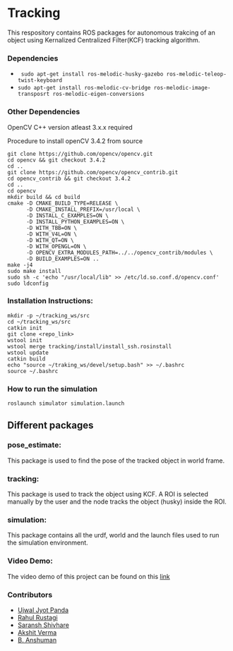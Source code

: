 # Tracking

This respository contains ROS packages for autonomous trakcing of an object using Kernalized Centralized Filter(KCF) tracking algorithm.

### Dependencies

* ``` sudo apt-get install ros-melodic-husky-gazebo ros-melodic-teleop-twist-keyboard``` 
* ``` sudo apt-get install ros-melodic-cv-bridge ros-melodic-image-transposrt ros-melodic-eigen-conversions ``` 

### Other Dependencies

OpenCV C++ version atleast 3.x.x required

Procedure to install openCV 3.4.2 from source

```
git clone https://github.com/opencv/opencv.git
cd opencv && git checkout 3.4.2
cd ..
git clone https://github.com/opencv/opencv_contrib.git
cd opencv_contrib && git checkout 3.4.2
cd ..
cd opencv 
mkdir build && cd build
cmake -D CMAKE_BUILD_TYPE=RELEASE \
      -D CMAKE_INSTALL_PREFIX=/usr/local \
      -D INSTALL_C_EXAMPLES=ON \
      -D INSTALL_PYTHON_EXAMPLES=ON \
      -D WITH_TBB=ON \
      -D WITH_V4L=ON \
      -D WITH_QT=ON \
      -D WITH_OPENGL=ON \
      -D OPENCV_EXTRA_MODULES_PATH=../../opencv_contrib/modules \
      -D BUILD_EXAMPLES=ON ..
make -j4
sudo make install
sudo sh -c 'echo "/usr/local/lib" >> /etc/ld.so.conf.d/opencv.conf'
sudo ldconfig
```
### Installation Instructions: 

```
mkdir -p ~/tracking_ws/src
cd ~/tracking_ws/src
catkin init
git clone <repo_link>
wstool init
wstool merge tracking/install/install_ssh.rosinstall
wstool update
catkin build
echo "source ~/traking_ws/devel/setup.bash" >> ~/.bashrc
source ~/.bashrc
```

### How to run the simulation
```
roslaunch simulator simulation.launch
```
## Different packages
### pose_estimate:
This package is used to find the pose of the tracked object in world frame.
### tracking:
This package is used to track the object using KCF. A ROI is selected manually by the user and the node tracks the object (husky) inside the ROI.
### simulation: 
This package contains all the urdf, world and the launch files used to run the simulation environment.

### Video Demo:

The video demo of this project can be found on this [link](https://drive.google.com/file/d/1Zbe3OWqVA89yEYJfSTbyKQV7BlBUXbkC/view)

### Contributors
* [Ujwal Jyot Panda](https://github.com/ujwaljp)
* [Rahul Rustagi](https://github.com/rrustagi20)
* [Saransh Shivhare](https://github.com/saranshg20)
* [Akshit Verma](https://github.com/vakshit)
* [B. Anshuman](https://github.com/ba-13)
